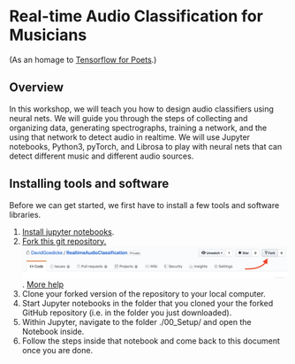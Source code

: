 # Real-time Audio Classification for Musicians
(As an homage to [Tensorflow for Poets](https://codelabs.developers.google.com/codelabs/tensorflow-for-poets/#0).)

## Overview 
In this workshop, we will teach you how to design audio classifiers using neural nets. We will guide you through the steps of collecting and organizing data, generating spectrographs, training a network, and the using that network to detect audio in realtime. We will use Jupyter notebooks, Python3, pyTorch, and Librosa to play with neural nets that can detect different music and different audio sources. 

## Installing tools and software
Before we can get started, we first have to install a few tools and software libraries.

1. [Install jupyter notebooks](https://jupyter.readthedocs.io/en/latest/install.html).
3. [Fork this git repository.](https://github.com/FAR-Lab/Developing-and-Designing-Interactive-Devices/wiki/Forking-a-GitHub-project) ![Fork](images/HowToFork.png). [More help](https://help.github.com/en/articles/fork-a-repo)
4. Clone your forked version of the repository to your local computer.
5. Start Jupyter notebooks in the folder that you cloned your the forked GitHub repository (i.e. in the folder you just downloaded).
6. Within Jupyter, navigate to the folder ./00_Setup/ and open the Notebook inside. 
7. Follow the steps inside that notebook and come back to this document once you are done.

```	